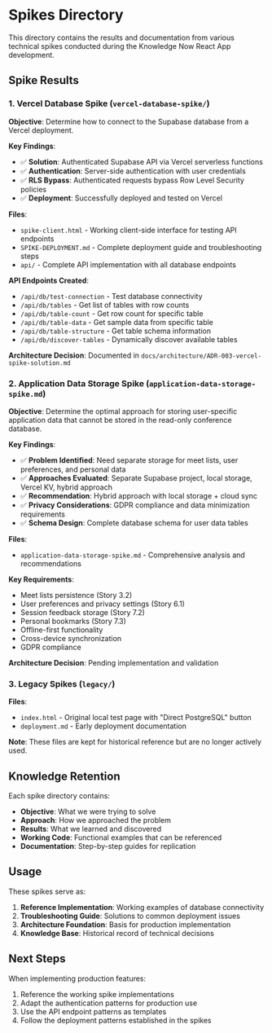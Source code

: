 # Spikes Directory

This directory contains the results and documentation from various technical spikes conducted during the Knowledge Now React App development.

## Spike Results

### 1. Vercel Database Spike (`vercel-database-spike/`)

**Objective**: Determine how to connect to the Supabase database from a Vercel deployment.

**Key Findings**:
- ✅ **Solution**: Authenticated Supabase API via Vercel serverless functions
- ✅ **Authentication**: Server-side authentication with user credentials
- ✅ **RLS Bypass**: Authenticated requests bypass Row Level Security policies
- ✅ **Deployment**: Successfully deployed and tested on Vercel

**Files**:
- `spike-client.html` - Working client-side interface for testing API endpoints
- `SPIKE-DEPLOYMENT.md` - Complete deployment guide and troubleshooting steps
- `api/` - Complete API implementation with all database endpoints

**API Endpoints Created**:
- `/api/db/test-connection` - Test database connectivity
- `/api/db/tables` - Get list of tables with row counts
- `/api/db/table-count` - Get row count for specific table
- `/api/db/table-data` - Get sample data from specific table
- `/api/db/table-structure` - Get table schema information
- `/api/db/discover-tables` - Dynamically discover available tables

**Architecture Decision**: Documented in `docs/architecture/ADR-003-vercel-spike-solution.md`

### 2. Application Data Storage Spike (`application-data-storage-spike.md`)

**Objective**: Determine the optimal approach for storing user-specific application data that cannot be stored in the read-only conference database.

**Key Findings**:
- ✅ **Problem Identified**: Need separate storage for meet lists, user preferences, and personal data
- ✅ **Approaches Evaluated**: Separate Supabase project, local storage, Vercel KV, hybrid approach
- ✅ **Recommendation**: Hybrid approach with local storage + cloud sync
- ✅ **Privacy Considerations**: GDPR compliance and data minimization requirements
- ✅ **Schema Design**: Complete database schema for user data tables

**Files**:
- `application-data-storage-spike.md` - Comprehensive analysis and recommendations

**Key Requirements**:
- Meet lists persistence (Story 3.2)
- User preferences and privacy settings (Story 6.1)
- Session feedback storage (Story 7.2)
- Personal bookmarks (Story 7.3)
- Offline-first functionality
- Cross-device synchronization
- GDPR compliance

**Architecture Decision**: Pending implementation and validation

### 3. Legacy Spikes (`legacy/`)

**Files**:
- `index.html` - Original local test page with "Direct PostgreSQL" button
- `deployment.md` - Early deployment documentation

**Note**: These files are kept for historical reference but are no longer actively used.

## Knowledge Retention

Each spike directory contains:
- **Objective**: What we were trying to solve
- **Approach**: How we approached the problem
- **Results**: What we learned and discovered
- **Working Code**: Functional examples that can be referenced
- **Documentation**: Step-by-step guides for replication

## Usage

These spikes serve as:
1. **Reference Implementation**: Working examples of database connectivity
2. **Troubleshooting Guide**: Solutions to common deployment issues
3. **Architecture Foundation**: Basis for production implementation
4. **Knowledge Base**: Historical record of technical decisions

## Next Steps

When implementing production features:
1. Reference the working spike implementations
2. Adapt the authentication patterns for production use
3. Use the API endpoint patterns as templates
4. Follow the deployment patterns established in the spikes
